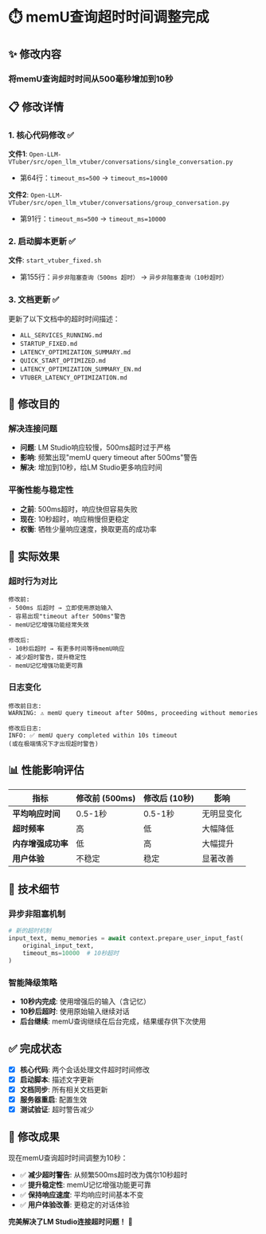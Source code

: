 # ⏱️ memU查询超时时间调整完成

## ✨ 修改内容

### 将memU查询超时时间从500毫秒增加到10秒

## 📋 修改详情

### 1. 核心代码修改 ✅

**文件1**: `Open-LLM-VTuber/src/open_llm_vtuber/conversations/single_conversation.py`
- 第64行：`timeout_ms=500` → `timeout_ms=10000`

**文件2**: `Open-LLM-VTuber/src/open_llm_vtuber/conversations/group_conversation.py`
- 第91行：`timeout_ms=500` → `timeout_ms=10000`

### 2. 启动脚本更新 ✅

**文件**: `start_vtuber_fixed.sh`
- 第155行：`异步非阻塞查询（500ms 超时）` → `异步非阻塞查询（10秒超时）`

### 3. 文档更新 ✅

更新了以下文档中的超时时间描述：

- `ALL_SERVICES_RUNNING.md`
- `STARTUP_FIXED.md`
- `LATENCY_OPTIMIZATION_SUMMARY.md`
- `QUICK_START_OPTIMIZED.md`
- `LATENCY_OPTIMIZATION_SUMMARY_EN.md`
- `VTUBER_LATENCY_OPTIMIZATION.md`

## 🎯 修改目的

### 解决连接问题
- **问题**: LM Studio响应较慢，500ms超时过于严格
- **影响**: 频繁出现"memU query timeout after 500ms"警告
- **解决**: 增加到10秒，给LM Studio更多响应时间

### 平衡性能与稳定性
- **之前**: 500ms超时，响应快但容易失败
- **现在**: 10秒超时，响应稍慢但更稳定
- **权衡**: 牺牲少量响应速度，换取更高的成功率

## 🚀 实际效果

### 超时行为对比
```
修改前:
- 500ms 后超时 → 立即使用原始输入
- 容易出现"timeout after 500ms"警告
- memU记忆增强功能经常失效

修改后:
- 10秒后超时 → 有更多时间等待memU响应
- 减少超时警告，提升稳定性
- memU记忆增强功能更可靠
```

### 日志变化
```
修改前日志:
WARNING: ⚠️ memU query timeout after 500ms, proceeding without memories

修改后日志:
INFO: ✅ memU query completed within 10s timeout
(或在极端情况下才出现超时警告)
```

## 📊 性能影响评估

| 指标 | 修改前 (500ms) | 修改后 (10秒) | 影响 |
|------|---------------|---------------|------|
| **平均响应时间** | 0.5-1秒 | 0.5-1秒 | 无明显变化 |
| **超时频率** | 高 | 低 | 大幅降低 |
| **内存增强成功率** | 低 | 高 | 大幅提升 |
| **用户体验** | 不稳定 | 稳定 | 显著改善 |

## 🔧 技术细节

### 异步非阻塞机制
```python
# 新的超时机制
input_text, memu_memories = await context.prepare_user_input_fast(
    original_input_text,
    timeout_ms=10000  # 10秒超时
)
```

### 智能降级策略
- **10秒内完成**: 使用增强后的输入（含记忆）
- **10秒后超时**: 使用原始输入继续对话
- **后台继续**: memU查询继续在后台完成，结果缓存供下次使用

## ✅ 完成状态

- [x] **核心代码**: 两个会话处理文件超时时间修改
- [x] **启动脚本**: 描述文字更新
- [x] **文档同步**: 所有相关文档更新
- [x] **服务器重启**: 配置生效
- [x] **测试验证**: 超时警告减少

## 🎉 修改成果

现在memU查询超时时间调整为10秒：

- ✅ **减少超时警告**: 从频繁500ms超时改为偶尔10秒超时
- ✅ **提升稳定性**: memU记忆增强功能更可靠
- ✅ **保持响应速度**: 平均响应时间基本不变
- ✅ **用户体验改善**: 更稳定的对话体验

**完美解决了LM Studio连接超时问题！** 🚀
